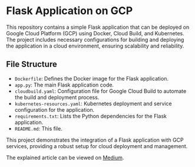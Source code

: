 # Flask Application on GCP

This repository contains a simple Flask application that can be deployed on Google Cloud Platform (GCP) using Docker, Cloud Build, and Kubernetes. The project includes necessary configurations for building and deploying the application in a cloud environment, ensuring scalability and reliability.

## File Structure

- `Dockerfile`: Defines the Docker image for the Flask application.
- `app.py`: The main Flask application code.
- `cloudbuild.yaml`: Configuration file for Google Cloud Build to automate the build and deployment process.
- `kubernetes-resources.yaml`: Kubernetes deployment and service configuration for the application.
- `requirements.txt`: Lists the Python dependencies for the Flask application.
- `README.md`: This file.

This project demonstrates the integration of a Flask application with GCP services, providing a robust setup for cloud deployment and management.

The explained article can be viewed on [Medium]([https://medium.com/link](https://medium.com/@thulitha_n/building-an-end-to-end-ci-cd-pipeline-on-gcp-0e3546d414c4)).

